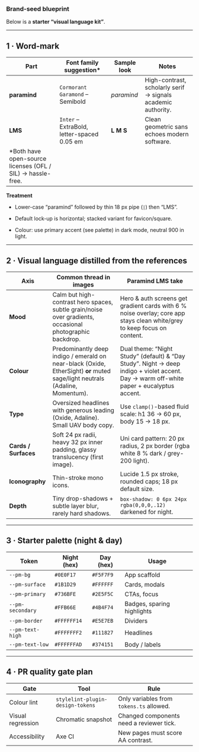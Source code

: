 ### **Brand-seed blueprint**

Below is a **starter “visual language kit”**.

---

## **1 · Word-mark**

| Part                                                        | Font family suggestion\*                   | Sample look | Notes                                                        |
| ----------------------------------------------------------- | ------------------------------------------ | ----------- | ------------------------------------------------------------ |
| **paramind**                                                | `Cormorant Garamond` – Semibold            | _paramind_  | High-contrast, scholarly serif → signals academic authority. |
| **LMS**                                                     | `Inter` – ExtraBold, letter-spaced 0.05 em | **L M S**   | Clean geometric sans echoes modern software.                 |
| \*Both have open-source licenses (OFL / SIL) → hassle-free. |                                            |             |                                                              |

**Treatment**

- Lower-case “paramind” followed by thin 18 px pipe (`|`) then “LMS”.

- Default lock-up is horizontal; stacked variant for favicon/square.

- Colour: use primary accent (see palette) in dark mode, neutral 900 in light.

---

## **2 · Visual language distilled from the references**

| Axis                 | Common thread in images                                                                                                     | Paramind LMS take                                                                                                                         |
| -------------------- | --------------------------------------------------------------------------------------------------------------------------- | ----------------------------------------------------------------------------------------------------------------------------------------- |
| **Mood**             | Calm but high-contrast hero spaces, subtle grain/noise over gradients, occasional photographic backdrop.                    | Hero & auth screens get gradient cards with 6 % noise overlay; core app stays clean white/grey to keep focus on content.                  |
| **Colour**           | Predominantly deep indigo / emerald on near-black (Oxide, EtherSight) **or** muted sage/light neutrals (Adaline, Momentum). | Dual theme: “Night Study” (default) & “Day Study”. Night → deep indigo \+ violet accent. Day → warm off-white paper \+ eucalyptus accent. |
| **Type**             | Oversized headlines with generous leading (Oxide, Adaline). Small UAV body copy.                                            | Use `clamp()`\-based fluid scale: h1 36 → 60 px, body 15 → 18 px.                                                                         |
| **Cards / Surfaces** | Soft 24 px radii, heavy 32 px inner padding, glassy translucency (first image).                                             | Uni card pattern: 20 px radius, 2 px border (rgba white 8 % dark / grey-200 light).                                                       |
| **Iconography**      | Thin-stroke mono icons.                                                                                                     | Lucide 1.5 px stroke, rounded caps; 18 px default size.                                                                                   |
| **Depth**            | Tiny drop-shadows \+ subtle layer blur, rarely hard shadows.                                                                | `box-shadow: 0 6px 24px rgba(0,0,0,.12)` darkened for night.                                                                              |

---

## **3 · Starter palette (night & day)**

| Token            | Night (hex) | Day (hex) | Usage                      |
| ---------------- | ----------- | --------- | -------------------------- |
| `--pm-bg`        | `#0E0F17`   | `#F5F7F9` | App scaffold               |
| `--pm-surface`   | `#1B1D29`   | `#FFFFFF` | Cards, modals              |
| `--pm-primary`   | `#736BFE`   | `#2E5F5C` | CTAs, focus                |
| `--pm-secondary` | `#FFB66E`   | `#4B4F74` | Badges, sparing highlights |
| `--pm-border`    | `#FFFFFF14` | `#E5E7EB` | Dividers                   |
| `--pm-text-high` | `#FFFFFFF2` | `#111827` | Headlines                  |
| `--pm-text-low`  | `#FFFFFFAD` | `#374151` | Body / labels              |

---

## **4 · PR quality gate plan**

| Gate              | Tool                             | Rule                                     |
| ----------------- | -------------------------------- | ---------------------------------------- |
| Colour lint       | `stylelint-plugin-design-tokens` | Only variables from `tokens.ts` allowed. |
| Visual regression | Chromatic snapshot               | Changed components need a reviewer tick. |
| Accessibility     | Axe CI                           | New pages must score AA contrast.        |

